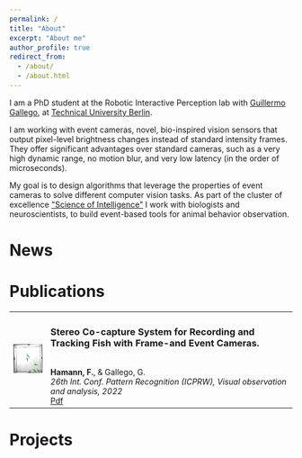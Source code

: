 ```yaml
---
permalink: /
title: "About"
excerpt: "About me"
author_profile: true
redirect_from: 
  - /about/
  - /about.html
---
```


I am a PhD student at the Robotic Interactive Perception lab with [Guillermo Gallego](https://sites.google.com/view/guillermogallego), at [Technical University Berlin](https://www.tu.berlin/en/).

I am working with event cameras, novel, bio-inspired vision sensors that output pixel-level brightness changes instead of standard intensity frames. They offer significant advantages over standard cameras, such as a very high dynamic range, no motion blur, and very low latency (in the order of microseconds).

My goal is to design algorithms that leverage the properties of event cameras to solve different computer vision tasks. As part of the cluster of excellence ["Science of Intelligence"](https://www.scienceofintelligence.de/) I work with biologists and neuroscientists, to build event-based tools for animal behavior observation.

News
======

Publications
======


<table border="0">
  <tr>
    <td>
      <img src="../images/icprw22.jpg" width="100"/>
    </td>
    <td>
      <h3>Stereo Co-capture System for Recording and Tracking Fish with Frame-and Event Cameras.</h3><br/>
      <strong>Hamann, F.</strong>, & Gallego, G.<br/>
      <em>26th Int. Conf. Pattern Recognition (ICPRW), Visual observation and analysis, 2022</em><br/>
      <a href="https://homepages.inf.ed.ac.uk/rbf/VAIB22PAPERS/vaib22fhgg.pdf">Pdf</a>
    </td>
  </tr>
</table>

Projects
======
